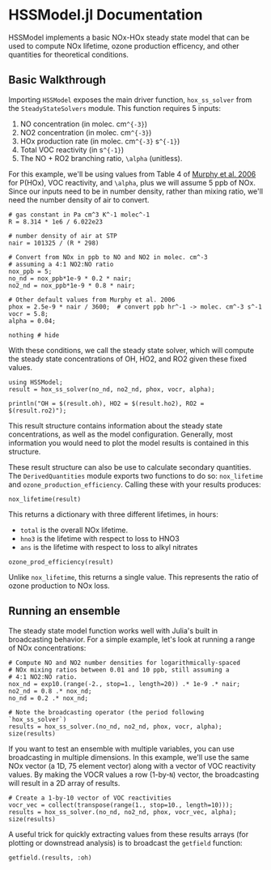 # HSSModel.jl Documentation

HSSModel implements a basic NOx-HOx steady state model that
can be used to compute NOx lifetime, ozone production efficency,
and other quantities for theoretical conditions.


## Basic Walkthrough

Importing `HSSModel` exposes the main driver function, `hox_ss_solver` from
the `SteadyStateSolvers` module. This function requires 5 inputs:

1. NO concentration (in molec. cm``^{-3}``)
1. NO2 concentration (in molec. cm``^{-3}``)
1. HOx production rate (in molec. cm``^{-3}`` s``^{-1}``)
1. Total VOC reactivity (in s``^{-1}``)
1. The NO + RO2 branching ratio, ``\alpha`` (unitless).

For this example, we'll be using values from Table 4 of 
[Murphy et al. 2006](https://acp.copernicus.org/preprints/6/11971/2006/acpd-6-11971-2006.pdf)
for P(HOx), VOC reactivity, and ``\alpha``, plus we will assume
5 ppb of NOx. Since our inputs need to be in number density,
rather than mixing ratio, we'll need the number density of
air to convert.

```@example 1
# gas constant in Pa cm^3 K^-1 molec^-1
R = 8.314 * 1e6 / 6.022e23

# number density of air at STP
nair = 101325 / (R * 298)

# Convert from NOx in ppb to NO and NO2 in molec. cm^-3
# assuming a 4:1 NO2:NO ratio
nox_ppb = 5;
no_nd = nox_ppb*1e-9 * 0.2 * nair;
no2_nd = nox_ppb*1e-9 * 0.8 * nair;

# Other default values from Murphy et al. 2006
phox = 2.5e-9 * nair / 3600;  # convert ppb hr^-1 -> molec. cm^-3 s^-1
vocr = 5.8;
alpha = 0.04;

nothing # hide
```

With these conditions, we call the steady state solver, which
will compute the steady state concentrations of OH, HO2, and RO2
given these fixed values.

```@example 1
using HSSModel;
result = hox_ss_solver(no_nd, no2_nd, phox, vocr, alpha);

println("OH = $(result.oh), HO2 = $(result.ho2), RO2 = $(result.ro2)");
```

This result structure contains information about the
steady state concentrations, as well as the model configuration.
Generally, most information you would need to plot the model
results is contained in this structure. 

These result structure can also be use to calculate secondary
quantities. The `DerivedQuantities` module exports two functions
to do so: `nox_lifetime` and `ozone_production_efficiency`. Calling
these with your results produces:

```@example 1
nox_lifetime(result)
```

This returns a dictionary with three different lifetimes, in hours:

* `total` is the overall NOx lifetime.
* `hno3` is the lifetime with respect to loss to HNO3
* `ans` is the lifetime with respect to loss to alkyl nitrates

```@example 1
ozone_prod_efficiency(result)
```

Unlike `nox_lifetime`, this returns a single value. This represents
the ratio of ozone production to NOx loss.

## Running an ensemble

The steady state model function works well with Julia's built in 
broadcasting behavior. For a simple example, let's look at running
a range of NOx concentrations:

```@example 1
# Compute NO and NO2 number densities for logarithmically-spaced
# NOx mixing ratios between 0.01 and 10 ppb, still assuming a
# 4:1 NO2:NO ratio.
nox_nd = exp10.(range(-2., stop=1., length=20)) .* 1e-9 .* nair;
no2_nd = 0.8 .* nox_nd;
no_nd = 0.2 .* nox_nd;

# Note the broadcasting operator (the period following `hox_ss_solver`)
results = hox_ss_solver.(no_nd, no2_nd, phox, vocr, alpha);
size(results)
```

If you want to test an ensemble with multiple variables, you can 
use broadcasting in multiple dimensions. In this example, we'll
use the same NOx vector (a 1D, 75 element vector) along with a
vector of VOC reactivity values. By making the VOCR values a
row (1-by-``N``) vector, the broadcasting will result in a 
2D array of results.

```@example 1
# Create a 1-by-10 vector of VOC reactivities
vocr_vec = collect(transpose(range(1., stop=10., length=10)));
results = hox_ss_solver.(no_nd, no2_nd, phox, vocr_vec, alpha);
size(results)
```

A useful trick for quickly extracting values from these results
arrays (for plotting or downstread analysis) is to broadcast the
`getfield` function:

```@example 1
getfield.(results, :oh)
```
